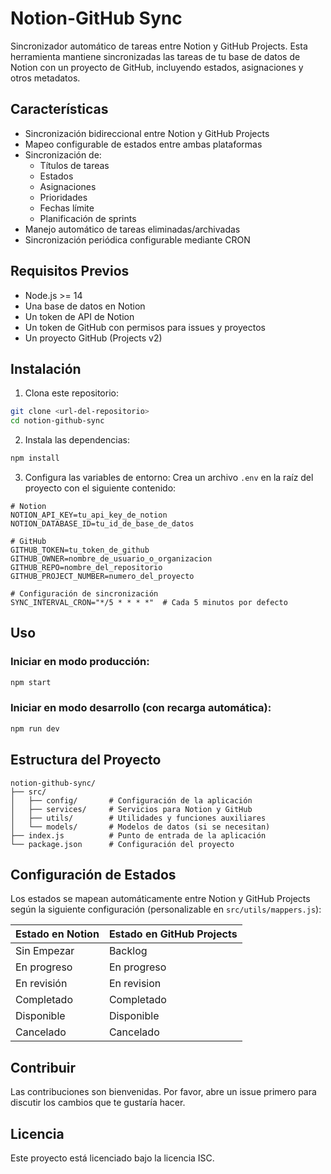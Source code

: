 # Notion-GitHub Sync

Sincronizador automático de tareas entre Notion y GitHub Projects. Esta herramienta mantiene sincronizadas las tareas de tu base de datos de Notion con un proyecto de GitHub, incluyendo estados, asignaciones y otros metadatos.

## Características

- Sincronización bidireccional entre Notion y GitHub Projects
- Mapeo configurable de estados entre ambas plataformas
- Sincronización de:
  - Títulos de tareas
  - Estados
  - Asignaciones
  - Prioridades
  - Fechas límite
  - Planificación de sprints
- Manejo automático de tareas eliminadas/archivadas
- Sincronización periódica configurable mediante CRON

## Requisitos Previos

- Node.js >= 14
- Una base de datos en Notion
- Un token de API de Notion
- Un token de GitHub con permisos para issues y proyectos
- Un proyecto GitHub (Projects v2)

## Instalación

1. Clona este repositorio:
```bash
git clone <url-del-repositorio>
cd notion-github-sync
```

2. Instala las dependencias:
```bash
npm install
```

3. Configura las variables de entorno:
Crea un archivo `.env` en la raíz del proyecto con el siguiente contenido:
```env
# Notion
NOTION_API_KEY=tu_api_key_de_notion
NOTION_DATABASE_ID=tu_id_de_base_de_datos

# GitHub
GITHUB_TOKEN=tu_token_de_github
GITHUB_OWNER=nombre_de_usuario_o_organizacion
GITHUB_REPO=nombre_del_repositorio
GITHUB_PROJECT_NUMBER=numero_del_proyecto

# Configuración de sincronización
SYNC_INTERVAL_CRON="*/5 * * * *"  # Cada 5 minutos por defecto
```

## Uso

### Iniciar en modo producción:
```bash
npm start
```

### Iniciar en modo desarrollo (con recarga automática):
```bash
npm run dev
```

## Estructura del Proyecto

```
notion-github-sync/
├── src/
│   ├── config/       # Configuración de la aplicación
│   ├── services/     # Servicios para Notion y GitHub
│   ├── utils/        # Utilidades y funciones auxiliares
│   └── models/       # Modelos de datos (si se necesitan)
├── index.js          # Punto de entrada de la aplicación
└── package.json      # Configuración del proyecto
```

## Configuración de Estados

Los estados se mapean automáticamente entre Notion y GitHub Projects según la siguiente configuración (personalizable en `src/utils/mappers.js`):

| Estado en Notion | Estado en GitHub Projects |
|-----------------|-------------------------|
| Sin Empezar     | Backlog                |
| En progreso     | En progreso            |
| En revisión     | En revision            |
| Completado      | Completado             |
| Disponible      | Disponible             |
| Cancelado       | Cancelado              |

## Contribuir

Las contribuciones son bienvenidas. Por favor, abre un issue primero para discutir los cambios que te gustaría hacer.

## Licencia

Este proyecto está licenciado bajo la licencia ISC.